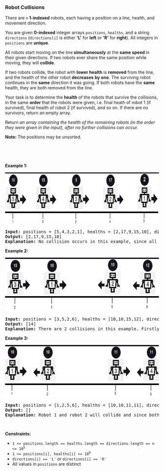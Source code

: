 
<h3>Robot Collisions</h3>
<div><p>There are <code>n</code> <strong>1-indexed</strong> robots, each having a position on a line, health, and movement direction.</p>
<p>You are given <strong>0-indexed</strong> integer arrays <code>positions</code>, <code>healths</code>, and a string <code>directions</code> (<code>directions[i]</code> is either <strong>'L'</strong> for <strong>left</strong> or <strong>'R'</strong> for <strong>right</strong>). All integers in <code>positions</code> are <strong>unique</strong>.</p>
<p>All robots start moving on the line<strong> simultaneously</strong> at the <strong>same speed </strong>in their given directions. If two robots ever share the same position while moving, they will <strong>collide</strong>.</p>
<p>If two robots collide, the robot with <strong>lower health</strong> is <strong>removed</strong> from the line, and the health of the other robot <strong>decreases</strong> <strong>by one</strong>. The surviving robot continues in the <strong>same</strong> direction it was going. If both robots have the <strong>same</strong> health, they are both<strong> </strong>removed from the line.</p>
<p>Your task is to determine the <strong>health</strong> of the robots that survive the collisions, in the same <strong>order </strong>that the robots were given,<strong> </strong>i.e. final heath of robot 1 (if survived), final health of robot 2 (if survived), and so on. If there are no survivors, return an empty array.</p>
<p>Return <em>an array containing the health of the remaining robots (in the order they were given in the input), after no further collisions can occur.</em></p>
<p><strong>Note:</strong> The positions may be unsorted.</p>
<div class="notranslate" style="all: initial;"> </div>
<p> </p>
<p><strong>Example 1:</strong></p>
<p><img height="169" src="assets/394d9ca8b65443f6847e9e84da94ebdb.png" width="808"/></p>
<pre><strong>Input:</strong> positions = [5,4,3,2,1], healths = [2,17,9,15,10], directions = "RRRRR"
<strong>Output:</strong> [2,17,9,15,10]
<strong>Explanation:</strong> No collision occurs in this example, since all robots are moving in the same direction. So, the health of the robots in order from the first robot is returned, [2, 17, 9, 15, 10].
</pre>
<p><strong>Example 2:</strong></p>
<p><img height="176" src="assets/ac87677f216c4f14b2e0df0de33c0c7f.png" width="717"/></p>
<pre><strong>Input:</strong> positions = [3,5,2,6], healths = [10,10,15,12], directions = "RLRL"
<strong>Output:</strong> [14]
<strong>Explanation:</strong> There are 2 collisions in this example. Firstly, robot 1 and robot 2 will collide, and since both have the same health, they will be removed from the line. Next, robot 3 and robot 4 will collide and since robot 4's health is smaller, it gets removed, and robot 3's health becomes 15 - 1 = 14. Only robot 3 remains, so we return [14].
</pre>
<p><strong>Example 3:</strong></p>
<p><img height="172" src="assets/9f949291154e4dc18ed2d6cbdc6fe69c.png" width="732"/></p>
<pre><strong>Input:</strong> positions = [1,2,5,6], healths = [10,10,11,11], directions = "RLRL"
<strong>Output:</strong> []
<strong>Explanation:</strong> Robot 1 and robot 2 will collide and since both have the same health, they are both removed. Robot 3 and 4 will collide and since both have the same health, they are both removed. So, we return an empty array, [].</pre>
<p> </p>
<p><strong>Constraints:</strong></p>
<ul>
<li><code>1 &lt;= positions.length == healths.length == directions.length == n &lt;= 10<sup>5</sup></code></li>
<li><code>1 &lt;= positions[i], healths[i] &lt;= 10<sup>9</sup></code></li>
<li><code>directions[i] == 'L'</code> or <code>directions[i] == 'R'</code></li>
<li>All values in <code>positions</code> are distinct</li>
</ul>
</div>
